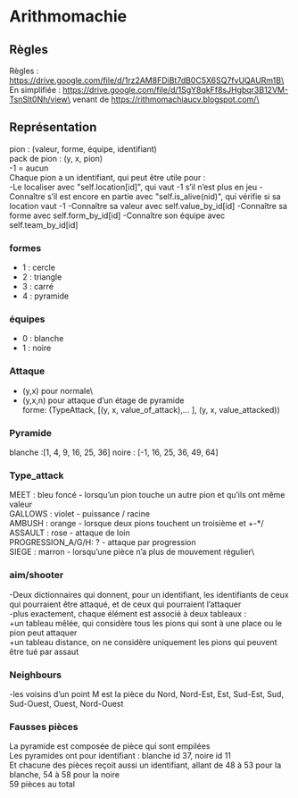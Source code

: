 # Arithmomachie

## Règles
Règles : https://drive.google.com/file/d/1rz2AM8FDiBt7dB0C5X6SQ7fvUQAURm1B\
En simplifiée : https://drive.google.com/file/d/1SgY8qkFf8sJHgbqr3B12VM-TsnSlt0Nh/view\
venant de https://rithmomachiaucv.blogspot.com/\

## Représentation
pion : (valeur, forme, équipe, identifiant)\
pack de pion : (y, x, pion)\
-1 = aucun\
Chaque pion a un identifiant, qui peut être utile pour :\
-Le localiser avec "self.location[id]", qui vaut -1 s’il n’est plus en jeu
-Connaître s’il est encore en partie avec "self.is_alive(nid)", qui vérifie si sa location vaut -1
-Connaître sa valeur avec self.value_by_id[id]
-Connaître sa forme avec self.form_by_id[id]
-Connaître son équipe avec self.team_by_id[id]

### formes
- 1 : cercle
- 2 : triangle
- 3 : carré
- 4 : pyramide

### équipes
- 0 : blanche
- 1 : noire

### Attaque
- (y,x) pour normale\
- (y,x,n) pour attaque d’un étage de pyramide\
forme: (TypeAttack, [(y, x, value_of_attack),… ], (y, x, value_attacked))


### Pyramide
blanche :[1, 4, 9, 16, 25, 36]
noire : [-1, 16, 25, 36, 49, 64]

### Type_attack
MEET : bleu foncé - lorsqu’un pion touche un autre pion et qu’ils ont même valeur\
GALLOWS : violet - puissance / racine\
AMBUSH : orange - lorsque deux pions touchent un troisième et +-*/\
ASSAULT : rose - attaque de loin\
PROGRESSION_A/G/H: ? - attaque par progression\
SIEGE : marron - lorsqu’une pièce n’a plus de mouvement régulier\   

### aim/shooter
-Deux dictionnaires qui donnent, pour un identifiant, les identifiants de ceux qui pourraient être attaqué, et de ceux 
qui pourraient l’attaquer\
-plus exactement, chaque élément est associé à deux tableaux :\
+un tableau mêlée, qui considère tous les pions qui sont à une place ou le pion peut attaquer\
+un tableau distance, on ne considère uniquement les pions qui peuvent être tué par assaut


### Neighbours
-les voisins d’un point M est la pièce du Nord, Nord-Est, Est, Sud-Est, Sud, Sud-Ouest, Ouest, Nord-Ouest


### Fausses pièces
La pyramide est composée de pièce qui sont empilées\
Les pyramides ont pour identifiant : blanche id 37, noire id 11\
Et chacune des pièces reçoit aussi un identifiant, allant de 48 à 53 pour la blanche, 54 à 58 pour la noire\
59 pièces au total

